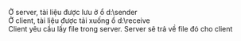 Ở server, tài liệu được lưu ở ổ d:\sender\
Ở client, tài liệu được tải xuống ổ d:\receive\
Client yêu cầu lấy file trong server. Server sẽ trả về file đó cho client
